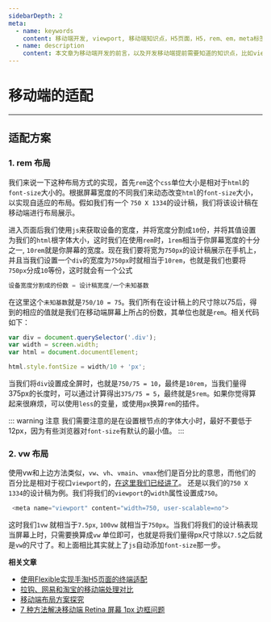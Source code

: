 ```yaml
---
sidebarDepth: 2
meta:
  - name: keywords
    content: 移动端开发, viewport, 移动端知识点，H5页面，H5，rem、em，meta标签，css媒体查询，@media
  - name: description
    content: 本文章为移动端开发的前言，以及开发移动端提前需要知道的知识点，比如viewport css单位如：px、rem、em、vh、vw，以及css媒体查询@media和移动端常用的meta标签。
---
```



# 移动端的适配

---

## 适配方案


### 1. rem 布局

我们来说一下这种布局方式的实现，首先`rem`这个`css`单位大小是相对于`html`的`font-size`大小的。根据屏幕宽度的不同我们来动态改变`html`的`font-size`大小，以实现自适应的布局。假如我们有一个 `750 X 1334`的设计稿，我们将该设计稿在移动端进行布局展示。

进入页面后我们使用`js`来获取设备的宽度，并将宽度分割成`10`份，并将其值设置为我们的`html`根字体大小，这时我们在使用`rem`时，`1rem`相当于你屏幕宽度的十分之一, `10rem`就是你屏幕的宽度。现在我们要将宽为`750px`的设计稿展示在手机上，并且当我们设置一个`div`的宽度为`750px`时就相当于`10rem`，也就是我们也要将`750px`分成`10`等份，这时就会有一个公式

```js
设备宽度分割成的份数 = 设计稿宽度/一个未知基数
```
在这里这个`未知基数`就是`750/10 = 75`。我们所有在设计稿上的尺寸除以75后，得到的相应的值就是我们在移动端屏幕上所占的份数，其单位也就是`rem`。相关代码如下：

```js
var div = document.querySelector('.div');
var width = screen.width;
var html = document.documentElement;

html.style.fontSize = width/10 + 'px';
```

当我们将`div`设置成全屏时，也就是`750/75 = 10`，最终是`10rem`，当我们量得375px的长度时，可以通过计算得出`375/75 = 5`，最终就是`5rem`。如果你觉得算起来很麻烦，可以使用`less`的变量，或使用`px`换算`rem`的插件。

::: warning 注意
我们需要注意的是在设置根节点的字体大小时，最好不要低于12px，因为有些浏览器对`font-size`有默认的最小值。
:::


### 2. vw 布局

使用vw和上边方法类似，`vw`、`vh`、`vmain`、`vmax`他们是百分比的意思，而他们的百分比是相对于视口`viewport`的，[在这里我们已经讲了](http://localhost:5555/phone/#移动端css单位)。 还是以我们的`750 X 1334`的设计稿为例。我们将我们的`viewport`的`width`属性设置成`750`。

```js
 <meta name="viewport" content="width=750, user-scalable=no">
```
这时我们`1vw` 就相当于`7.5px`, `100vw` 就相当于`750px`。当我们将我们的设计稿表现当屏幕上时，只需要换算成`vw` 单位即可，也就是将我们量得px尺寸除以`7.5`之后就是`vw`的尺寸了。和上面相比其实就上了`js`自动添加`font-size`那一步。


**相关文章**

- [使用Flexible实现手淘H5页面的终端适配 ](https://github.com/amfe/article/issues/17)
- [拉钩、网易和淘宝的移动端处理对比](http://www.cnblogs.com/lyzg/p/4877277.html)
- [移动端布局方案探究](https://juejin.im/post/5a8c12935188257a6049a0a4#heading-12)
- [7 种方法解决移动端 Retina 屏幕 1px 边框问题](https://juejin.im/entry/584e427361ff4b006cd22c7c)

